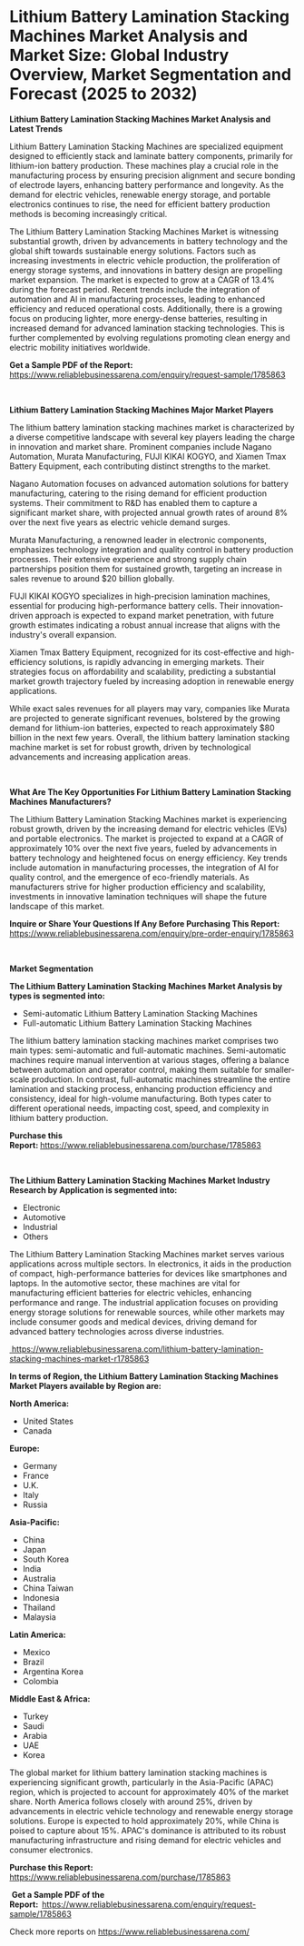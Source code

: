 <p><h1>Lithium Battery Lamination Stacking Machines Market Analysis and Market Size: Global Industry Overview, Market Segmentation and Forecast (2025 to 2032)</h1></p><p><strong>Lithium Battery Lamination Stacking Machines Market Analysis and Latest Trends</strong></p>
<p><p>Lithium Battery Lamination Stacking Machines are specialized equipment designed to efficiently stack and laminate battery components, primarily for lithium-ion battery production. These machines play a crucial role in the manufacturing process by ensuring precision alignment and secure bonding of electrode layers, enhancing battery performance and longevity. As the demand for electric vehicles, renewable energy storage, and portable electronics continues to rise, the need for efficient battery production methods is becoming increasingly critical.</p><p>The Lithium Battery Lamination Stacking Machines Market is witnessing substantial growth, driven by advancements in battery technology and the global shift towards sustainable energy solutions. Factors such as increasing investments in electric vehicle production, the proliferation of energy storage systems, and innovations in battery design are propelling market expansion. The market is expected to grow at a CAGR of 13.4% during the forecast period. Recent trends include the integration of automation and AI in manufacturing processes, leading to enhanced efficiency and reduced operational costs. Additionally, there is a growing focus on producing lighter, more energy-dense batteries, resulting in increased demand for advanced lamination stacking technologies. This is further complemented by evolving regulations promoting clean energy and electric mobility initiatives worldwide.</p></p>
<p><strong>Get a Sample PDF of the Report:&nbsp;</strong> <a href="https://www.reliablebusinessarena.com/enquiry/request-sample/1785863?utm_campaign=2146&utm_medium=2&utm_source=Github&utm_content=ia&utm_term=25032025&utm_id=lithium-battery-lamination-stacking-machines">https://www.reliablebusinessarena.com/enquiry/request-sample/1785863</a></p>
<p>&nbsp;</p>
<p><strong>Lithium Battery Lamination Stacking Machines Major Market Players</strong></p>
<p><p>The lithium battery lamination stacking machines market is characterized by a diverse competitive landscape with several key players leading the charge in innovation and market share. Prominent companies include Nagano Automation, Murata Manufacturing, FUJI KIKAI KOGYO, and Xiamen Tmax Battery Equipment, each contributing distinct strengths to the market.</p><p>Nagano Automation focuses on advanced automation solutions for battery manufacturing, catering to the rising demand for efficient production systems. Their commitment to R&D has enabled them to capture a significant market share, with projected annual growth rates of around 8% over the next five years as electric vehicle demand surges.</p><p>Murata Manufacturing, a renowned leader in electronic components, emphasizes technology integration and quality control in battery production processes. Their extensive experience and strong supply chain partnerships position them for sustained growth, targeting an increase in sales revenue to around $20 billion globally.</p><p>FUJI KIKAI KOGYO specializes in high-precision lamination machines, essential for producing high-performance battery cells. Their innovation-driven approach is expected to expand market penetration, with future growth estimates indicating a robust annual increase that aligns with the industry's overall expansion.</p><p>Xiamen Tmax Battery Equipment, recognized for its cost-effective and high-efficiency solutions, is rapidly advancing in emerging markets. Their strategies focus on affordability and scalability, predicting a substantial market growth trajectory fueled by increasing adoption in renewable energy applications.</p><p>While exact sales revenues for all players may vary, companies like Murata are projected to generate significant revenues, bolstered by the growing demand for lithium-ion batteries, expected to reach approximately $80 billion in the next few years. Overall, the lithium battery lamination stacking machine market is set for robust growth, driven by technological advancements and increasing application areas.</p></p>
<p>&nbsp;</p>
<p><strong>What Are The Key Opportunities For Lithium Battery Lamination Stacking Machines Manufacturers?</strong></p>
<p><p>The Lithium Battery Lamination Stacking Machines market is experiencing robust growth, driven by the increasing demand for electric vehicles (EVs) and portable electronics. The market is projected to expand at a CAGR of approximately 10% over the next five years, fueled by advancements in battery technology and heightened focus on energy efficiency. Key trends include automation in manufacturing processes, the integration of AI for quality control, and the emergence of eco-friendly materials. As manufacturers strive for higher production efficiency and scalability, investments in innovative lamination techniques will shape the future landscape of this market.</p></p>
<p><strong>Inquire or Share Your Questions If Any Before Purchasing This Report:</strong> <a href="https://www.reliablebusinessarena.com/enquiry/pre-order-enquiry/1785863?utm_campaign=2146&utm_medium=2&utm_source=Github&utm_content=ia&utm_term=25032025&utm_id=lithium-battery-lamination-stacking-machines">https://www.reliablebusinessarena.com/enquiry/pre-order-enquiry/1785863</a></p>
<p>&nbsp;</p>
<p><strong>Market Segmentation</strong></p>
<p><strong>The Lithium Battery Lamination Stacking Machines Market Analysis by types is segmented into:</strong></p>
<p><ul><li>Semi-automatic Lithium Battery Lamination Stacking Machines</li><li>Full-automatic Lithium Battery Lamination Stacking Machines</li></ul></p>
<p><p>The lithium battery lamination stacking machines market comprises two main types: semi-automatic and full-automatic machines. Semi-automatic machines require manual intervention at various stages, offering a balance between automation and operator control, making them suitable for smaller-scale production. In contrast, full-automatic machines streamline the entire lamination and stacking process, enhancing production efficiency and consistency, ideal for high-volume manufacturing. Both types cater to different operational needs, impacting cost, speed, and complexity in lithium battery production.</p></p>
<p><strong>Purchase this Report:&nbsp;</strong><a href="https://www.reliablebusinessarena.com/purchase/1785863?utm_campaign=2146&utm_medium=2&utm_source=Github&utm_content=ia&utm_term=25032025&utm_id=lithium-battery-lamination-stacking-machines">https://www.reliablebusinessarena.com/purchase/1785863</a></p>
<p>&nbsp;</p>
<p><strong>The Lithium Battery Lamination Stacking Machines Market Industry Research by Application is segmented into:</strong></p>
<p><ul><li>Electronic</li><li>Automotive</li><li>Industrial</li><li>Others</li></ul></p>
<p><p>The Lithium Battery Lamination Stacking Machines market serves various applications across multiple sectors. In electronics, it aids in the production of compact, high-performance batteries for devices like smartphones and laptops. In the automotive sector, these machines are vital for manufacturing efficient batteries for electric vehicles, enhancing performance and range. The industrial application focuses on providing energy storage solutions for renewable sources, while other markets may include consumer goods and medical devices, driving demand for advanced battery technologies across diverse industries.</p></p>
<p><a href="https://www.reliablebusinessarena.com/lithium-battery-lamination-stacking-machines-market-r1785863?utm_campaign=2146&utm_medium=2&utm_source=Github&utm_content=ia&utm_term=25032025&utm_id=lithium-battery-lamination-stacking-machines">&nbsp;https://www.reliablebusinessarena.com/lithium-battery-lamination-stacking-machines-market-r1785863</a></p>
<p><strong>In terms of Region, the Lithium Battery Lamination Stacking Machines Market Players available by Region are:</strong></p>
<p>
    <p> <strong> North America: </strong>
        <ul>
            <li>United States</li>
            <li>Canada</li>
        </ul>
        </p> 
    <p> <strong> Europe: </strong>
        <ul>
            <li>Germany</li>
            <li>France</li>
            <li>U.K.</li>
            <li>Italy</li>
            <li>Russia</li>
        </ul>
        </p> 
    <p> <strong> Asia-Pacific: </strong>
        <ul>
            <li>China</li>
            <li>Japan</li>
            <li>South Korea</li>
            <li>India</li>
            <li>Australia</li>
            <li>China Taiwan</li>
            <li>Indonesia</li>
            <li>Thailand</li>
            <li>Malaysia</li>
        </ul>
        </p> 
    <p> <strong> Latin America: </strong>
        <ul>
            <li>Mexico</li>
            <li>Brazil</li>
            <li>Argentina Korea</li>
            <li>Colombia</li>
        </ul>
        </p> 
    <p> <strong> Middle East & Africa: </strong>
        <ul>
            <li>Turkey</li>
            <li>Saudi</li>
            <li>Arabia</li>
            <li>UAE</li>
            <li>Korea</li>
        </ul>
    </p>
    </p>
<p><p>The global market for lithium battery lamination stacking machines is experiencing significant growth, particularly in the Asia-Pacific (APAC) region, which is projected to account for approximately 40% of the market share. North America follows closely with around 25%, driven by advancements in electric vehicle technology and renewable energy storage solutions. Europe is expected to hold approximately 20%, while China is poised to capture about 15%. APAC's dominance is attributed to its robust manufacturing infrastructure and rising demand for electric vehicles and consumer electronics.</p></p>
<p><strong>Purchase this Report: </strong><a href="https://www.reliablebusinessarena.com/purchase/1785863?utm_campaign=2146&utm_medium=2&utm_source=Github&utm_content=ia&utm_term=25032025&utm_id=lithium-battery-lamination-stacking-machines">https://www.reliablebusinessarena.com/purchase/1785863</a></p>
<p>&nbsp;<strong>Get a Sample PDF of the Report:&nbsp;&nbsp;</strong><a href="https://www.reliablebusinessarena.com/enquiry/request-sample/1785863?utm_campaign=2146&utm_medium=2&utm_source=Github&utm_content=ia&utm_term=25032025&utm_id=lithium-battery-lamination-stacking-machines">https://www.reliablebusinessarena.com/enquiry/request-sample/1785863</a></p>
<p><strong></strong></p>
<p>Check more reports on <a href="https://www.reliablebusinessarena.com/?utm_campaign=2146&utm_medium=2&utm_source=Github&utm_content=ia&utm_term=25032025&utm_id=lithium-battery-lamination-stacking-machines">https://www.reliablebusinessarena.com/</a></p>